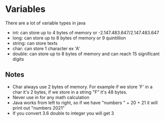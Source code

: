 # Variables

There are a lot of variable types in java
- int: can store up to 4 bytes of memory or -2.147.483.647/2.147.483.647
- long: can store up to 8 bytes of memory or 9 quintillion
- string: can store texts
- char: can store 1 character ex 'A'
- double: can store up to 8 bytes of memory and can reach 15 significant digits

## Notes
- Char always use 2 bytes of memory. For example if we store 'F' in a char it's 2 bytes, if we store in a string "F" it's 48 bytes.
- Never use in for any math calculation
- Java works from left to right, so if we have "numbers " + 20 + 21 it will print out "numbers 2021"
- If you convert 3.6 double to integer you will get 3